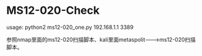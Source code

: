# MS12-020-Check


usage:
python2 ms12-020_one.py  192.168.1.1 3389

参照nmap里面的ms12-020扫描脚本、kali里面metaspolit--->ms12-020扫描脚本。
